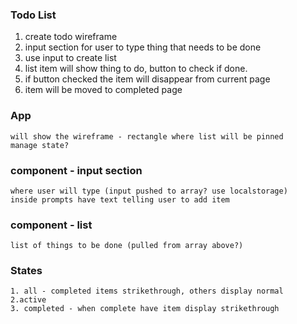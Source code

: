 ### Todo List

1. create todo wireframe
2. input section for user to type thing that needs to be done
3. use input to create list 
4. list item will show thing to do, button to check if done.
5. if button checked the item will disappear from current page
6. item will be moved to completed page


### App
    
    will show the wireframe - rectangle where list will be pinned
    manage state?

### component - input section

    where user will type (input pushed to array? use localstorage)
    inside prompts have text telling user to add item

### component - list

    list of things to be done (pulled from array above?)

### States

    1. all - completed items strikethrough, others display normal
    2.active
    3. completed - when complete have item display strikethrough
